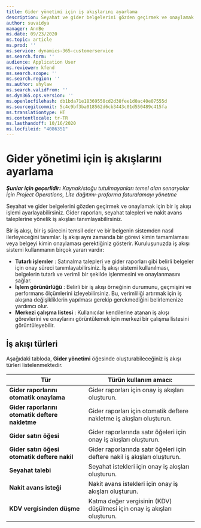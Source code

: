 ```yaml
---
title: Gider yönetimi için iş akışlarını ayarlama
description: Seyahat ve gider belgelerini gözden geçirmek ve onaylamak için kullanılan bir iş akışı işlemi ayarlayabilirsiniz.
author: suvaidya
manager: AnnBe
ms.date: 09/23/2020
ms.topic: article
ms.prod: ''
ms.service: dynamics-365-customerservice
ms.search.form: ''
audience: Application User
ms.reviewer: kfend
ms.search.scope: ''
ms.search.region: ''
ms.author: shylaw
ms.search.validFrom: ''
ms.dyn365.ops.version: ''
ms.openlocfilehash: db1bda71e18369550cd2d38fee1d0ac40e07555d
ms.sourcegitcommit: 5c4c9bf3ba018562d6cb3443c01d550489c415fa
ms.translationtype: HT
ms.contentlocale: tr-TR
ms.lasthandoff: 10/16/2020
ms.locfileid: "4086351"
---
```

# <a name="set-up-workflows-for-expense-management"></a>Gider yönetimi için iş akışlarını ayarlama

_**Şunlar için geçerlidir:** Kaynak/stoğu tutulmayanları temel alan senaryolar için Project Operations, Lite dağıtımı-proforma faturalamayı yönetme_

Seyahat ve gider belgelerini gözden geçirmek ve onaylamak için bir iş akışı işlemi ayarlayabilirsiniz. Gider raporları, seyahat talepleri ve nakit avans taleplerine yönelik iş akışları tanımlayabilirsiniz.

Bir iş akışı, bir iş sürecini temsil eder ve bir belgenin sistemden nasıl ilerleyeceğini tanımlar. İş akışı aynı zamanda bir görevi kimin tamamlaması veya belgeyi kimin onaylaması gerektiğiniz gösterir. Kuruluşunuzda iş akışı sistemi kullanmanın birçok yararı vardır:

- **Tutarlı işlemler** : Satınalma talepleri ve gider raporları gibi belirli belgeler için onay süreci tanımlayabilirsiniz. İş akışı sistemi kullanılması, belgelerin tutarlı ve verimli bir şekilde işlenmesini ve onaylanmasını sağlar.
- **İşlem görünürlüğü** : Belirli bir iş akışı örneğinin durumunu, geçmişini ve performans ölçümlerini izleyebilirsiniz. Bu, verimliliği artırmak için iş akışına değişikliklerin yapılması gerekip gerekmediğini belirlemenize yardımcı olur.
- **Merkezi çalışma listesi** : Kullanıcılar kendilerine atanan iş akışı görevlerini ve onaylarını görüntülemek için merkezi bir çalışma listesini görüntüleyebilir. 

## <a name="workflow-types"></a>İş akışı türleri

Aşağıdaki tabloda, **Gider yönetimi** öğesinde oluşturabileceğiniz iş akışı türleri listelenmektedir.


|              <strong>Tür</strong>              |                   <strong>Türün kullanım amacı:</strong>                   |
|-------------------------------------------------|-----------------------------------------------------------------------|
|   <strong>Gider raporlarını otomatik onaylama</strong> |            Gider raporları için onay iş akışları oluşturun.             |
|  <strong>Gider raporlarını otomatik deftere nakletme</strong>   |        Gider raporları için otomatik deftere nakletme iş akışları oluşturun.        |
|       <strong>Gider satırı öğesi</strong>        |     Gider raporlarında satır öğeleri için onay iş akışları oluşturun.      |
| <strong>Gider satırı öğesi otomatik deftere nakil</strong> | Gider raporlarında satır öğeleri için deftere nakil iş akışları oluşturun. |
|       <strong>Seyahat talebi</strong>       |          Seyahat istekleri için onay iş akışları oluşturun.           |
|      <strong>Nakit avans isteği</strong>      |         Nakit avans istekleri için onay iş akışları oluşturun.          |
|        <strong>KDV vergisinden düşme</strong>        | Katma değer vergisinin (KDV) düşülmesi için onay iş akışları oluşturun.  |
